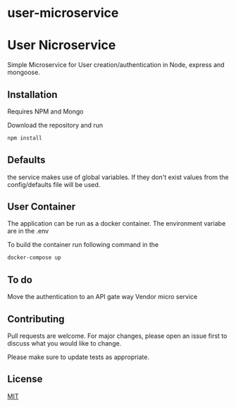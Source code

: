 # user-microservice

# User Nicroservice

Simple Microservice for User creation/authentication in Node, express and mongoose.

## Installation

Requires NPM and Mongo

Download the repository and run

```bash
npm install
```


## Defaults
the service makes use of global variables. If they don't exist values from the config/defaults file will be used.

## User Container
The application can be run as a docker container. The environment variabe are in the  .env

To build the container run following command in the 

```bash
docker-compose up
```

## To do
Move the authentication to an API gate way
Vendor micro service

## Contributing
Pull requests are welcome. For major changes, please open an issue first to discuss what you would like to change.

Please make sure to update tests as appropriate.

## License
[MIT](https://choosealicense.com/licenses/mit/)
